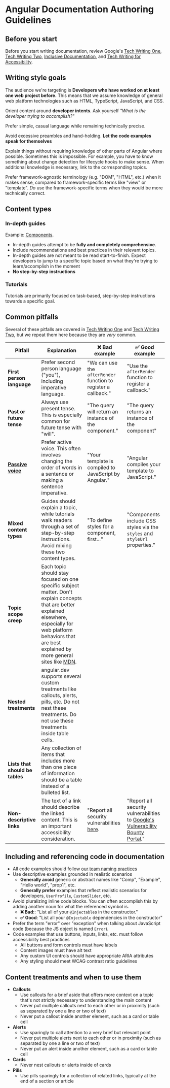 # Angular Documentation Authoring Guidelines

## Before you start

Before you start writing documentation, review Google's
[Tech Writing One](https://developers.google.com/tech-writing/one),
[Tech Writing Two](https://developers.google.com/tech-writing/two),
[Inclusive Documentation](https://developers.google.com/style/inclusive-documentation), and
[Tech Writing for Accessibility](https://developers.google.com/tech-writing/accessibility).

## Writing style goals

The audience we're targeting is **Developers who have worked on at least one web project before.**
This means that we assume knowledge of general web platform technologies such as HTML,
TypeScript, JavaScript, and CSS.

Orient content around **developer intents**. Ask yourself _"What is the developer trying to
accomplish?"_

Prefer simple, casual language while remaining technically precise.

Avoid excessive preambles and hand-holding. **Let the code examples speak for
themselves**

Explain things without requiring knowledge of other parts of Angular where possible. Sometimes
this is impossible. For example, you have to know something about change detection for lifecycle
hooks to make sense. When additional knowledge is necessary, link to the corresponding topics.

Prefer framework-agnostic terminology (e.g. "DOM", "HTML", etc.) when it makes sense, compared to
framework-specific terms like "view" or "template". _Do_ use the framework-specific terms when they
would be more technically correct.

## Content types

### In-depth guides

Example: [Components](https://angular.dev/guide/components).

* In-depth guides attempt to be **fully and completely comprehensive**.
* Include recommendations and best practices in their relevant topics.
* In-depth guides are not meant to be read start-to-finish. Expect developers to jump to a
  specific topic based on what they're trying to learn/accomplish in the moment
* **No step-by-step instructions**

### Tutorials

Tutorials are primarily focused on task-based, step-by-step instructions towards a specific goal.

## Common pitfalls

Several of these pitfalls are covered
in [Tech Writing One](https://developers.google.com/tech-writing/one) and
[Tech Writing Two](https://developers.google.com/tech-writing/two), but we repeat them here
because they are _very_ common.

| Pitfall                           | Explanation                                                                                                                                                                                                                                               | ❌ Bad example                                                               | ✅ Good example                                                                                                  |
|-----------------------------------|-----------------------------------------------------------------------------------------------------------------------------------------------------------------------------------------------------------------------------------------------------------|-----------------------------------------------------------------------------|-----------------------------------------------------------------------------------------------------------------|
| **First person language**         | Prefer second person language ("you"), including imperative language.                                                                                                                                                                                     | "We can use the `afterRender` function to register a callback."             | "Use the `afterRender` function to register a callback."                                                        |
| **Past or future tense**          | Always use present tense. This is especially common for future tense with "will".                                                                                                                                                                         | "The query will return an instance of the component."                       | "The query returns an instance of the component"                                                                |
| [**Passive voice**][active-voice] | Prefer active voice. This often involves changing the order of words in a sentence or making a sentence imperative.                                                                                                                                       | "Your template is compiled to JavaScript by Angular."                       | "Angular compiles your template to JavaScript."                                                                 |
| **Mixed content types**           | Guides should explain a topic, while tutorials walk readers through a set of step-by-step instructions. Avoid mixing these two content types.                                                                                                             | "To define styles for a component, first..."                                | "Components include CSS styles via the `styles` and `styleUrl` properties."                                     |
| **Topic scope creep**             | Each topic should stay focused on one specific subject matter. Don't explain concepts that are better explained elsewhere, especially for web platform behaviors that are best explained by more general sites like [MDN](https://developer.mozilla.org). |                                                                             |                                                                                                                 |
| **Nested treatments**             | angular.dev supports several custom treatments like callouts, alerts, pills, etc. Do not nest these treatments. Do not use these treatments inside table cells.                                                                                           |                                                                             |                                                                                                                 |
| **Lists that should be tables**   | Any collection of items that includes more than one piece of information should be a table instead of a bulleted list.                                                                                                                                    |                                                                             |                                                                                                                 |
| **Non-descriptive links**         | The text of a link should describe the linked content. This is an important accessibility consideration.                                                                                                                                                  | "Report all security vulnerabilities [here](https://bughunters.google.com). | "Report all security vulnerabilities to [Google's Vulnerability Bounty Portal](https://bughunters.google.com)." |

[active-voice]: https://developers.google.com/tech-writing/one/active-voice

## Including and referencing code in documentation

* All code examples should
  follow [our team naming practices](https://github.com/angular/angular/blob/main/contributing-docs/coding-standards.md)
* Use descriptive examples grounded in realistic scenarios
    * **Generally avoid** generic or abstract names like "Comp", "Example", "Hello world", "prop1",
      etc.
    * **Generally prefer** examples that reflect realistic scenarios for
      developers, `UserProfile`, `CustomSlider`, etc.
* Avoid pluralizing inline code blocks. You can often accomplish this by adding another noun for
  what the referenced symbol is.
    * **❌ Bad:**: "List all of your `@Injectable`s in the constructor."
    * **✅ Good**: "List all your `@Injectable` dependencies in the constructor"
* Prefer the term "error" over "exception" when talking about JavaScript code (because the JS
  object is named `Error`).
* Code examples that use buttons, inputs, links, etc. must follow accessibility best practices
    * All buttons and form controls must have labels
    * Content images must have alt text
    * Any custom UI controls should have appropriate ARIA attributes
    * Any styling should meet WCAG contrast ratio guidelines

## Content treatments and when to use them

* **Callouts**
    * Use callouts for a brief aside that offers more context on a topic that's not strictly
      necessary to understanding the main content
    * Never put multiple callouts next to each other or in proximity (such as separated
      by one a line or two of text)
    * Never put a callout inside another element, such as a card or table cell
* **Alerts**
    * Use sparingly to call attention to a very brief but relevant point
    * Never put multiple alerts next to each other or in proximity (such as separated by
      one a line or two of text)
    * Never put an alert inside another element, such as a card or table cell
* **Cards**
    * Never nest callouts or alerts inside of cards
* **Pills**
    * Use pills sparingly for a collection of related links, typically at the end of a section or
      article
